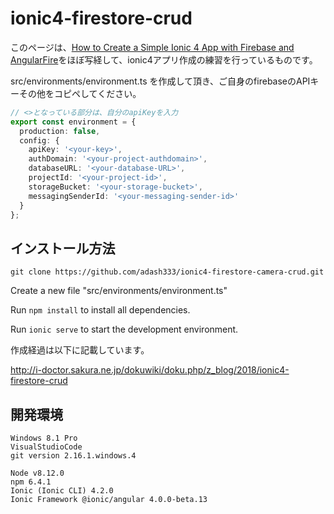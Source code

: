 # ionic4-firestore-crud

このページは、[How to Create a Simple Ionic 4 App with Firebase and AngularFire](https://devdactic.com/ionic-4-firebase-angularfire/)をほぼ写経して、ionic4アプリ作成の練習を行っているものです。



src/environments/environment.ts を作成して頂き、ご自身のfirebaseのAPIキーその他をコピペしてください。

```javascript:environment.ts
// <>となっている部分は、自分のapiKeyを入力
export const environment = {
  production: false,
  config: {
    apiKey: '<your-key>',
    authDomain: '<your-project-authdomain>',
    databaseURL: '<your-database-URL>',
    projectId: '<your-project-id>',
    storageBucket: '<your-storage-bucket>',
    messagingSenderId: '<your-messaging-sender-id>'
  }
};
```

## インストール方法

`git clone https://github.com/adash333/ionic4-firestore-camera-crud.git`

Create a new file "src/environments/environment.ts"

Run `npm install` to install all dependencies.

Run `ionic serve` to start the development environment.


作成経過は以下に記載しています。

http://i-doctor.sakura.ne.jp/dokuwiki/doku.php/z_blog/2018/ionic4-firestore-crud



## 開発環境

```
Windows 8.1 Pro
VisualStudioCode
git version 2.16.1.windows.4

Node v8.12.0
npm 6.4.1
Ionic (Ionic CLI) 4.2.0
Ionic Framework @ionic/angular 4.0.0-beta.13
```
